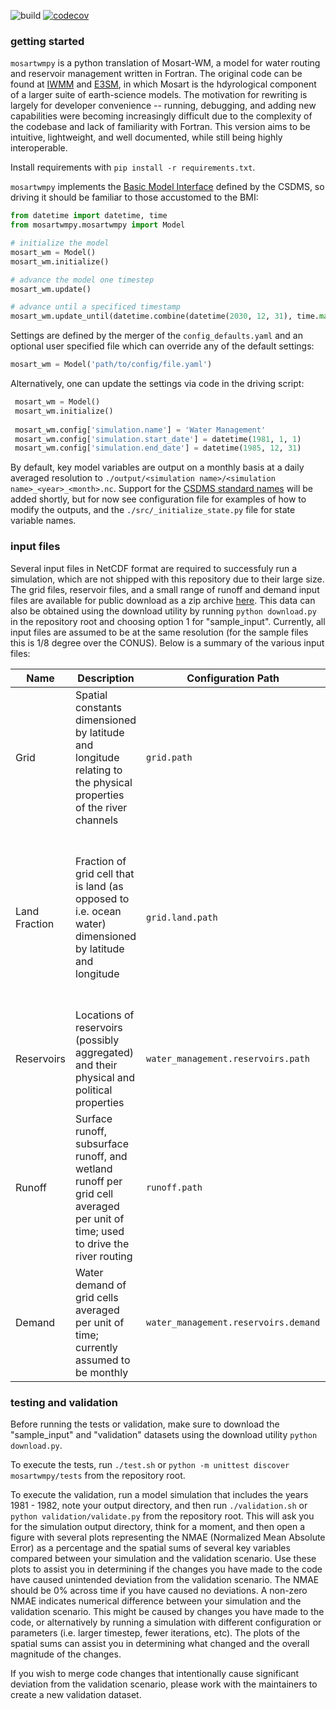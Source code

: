 ![build](https://github.com/IMMM-SFA/mosartwmpy/workflows/build/badge.svg) [![codecov](https://codecov.io/gh/IMMM-SFA/mosartwmpy/branch/main/graph/badge.svg?token=IPOY8984MB)](https://codecov.io/gh/IMMM-SFA/mosartwmpy)


### getting started

`mosartwmpy` is a python translation of Mosart-WM, a model for water routing and reservoir management written in Fortran. The original code can be found at [IWMM](https://github.com/IMMM-SFA/iwmm) and [E3SM](https://github.com/E3SM-Project/E3SM), in which Mosart is the hdyrological component of a larger suite of earth-science models. The motivation for rewriting is largely for developer convenience -- running, debugging, and adding new capabilities were becoming increasingly difficult due to the complexity of the codebase and lack of familiarity with Fortran. This version aims to be intuitive, lightweight, and well documented, while still being highly interoperable.

Install requirements with `pip install -r requirements.txt`.

`mosartwmpy` implements the [Basic Model Interface](https://csdms.colorado.edu/wiki/BMI) defined by the CSDMS, so driving it should be familiar to those accustomed to the BMI:

```python
from datetime import datetime, time
from mosartwmpy.mosartwmpy import Model

# initialize the model
mosart_wm = Model()
mosart_wm.initialize()

# advance the model one timestep
mosart_wm.update()

# advance until a specificed timestamp
mosart_wm.update_until(datetime.combine(datetime(2030, 12, 31), time.max).timestamp())
```

Settings are defined by the merger of the `config_defaults.yaml` and an optional user specified file which can override any of the default settings:

```python
mosart_wm = Model('path/to/config/file.yaml')
```

Alternatively, one can update the settings via code in the driving script:

```python
 mosart_wm = Model()
 mosart_wm.initialize()
 
 mosart_wm.config['simulation.name'] = 'Water Management'
 mosart_wm.config['simulation.start_date'] = datetime(1981, 1, 1)
 mosart_wm.config['simulation.end_date'] = datetime(1985, 12, 31)
```

By default, key model variables are output on a monthly basis at a daily averaged resolution to `./output/<simulation name>/<simulation name>_<year>_<month>.nc`. Support for the [CSDMS standard names](https://github.com/csdms/standard_names) will be added shortly, but for now see configuration file for examples of how to modify the outputs, and the `./src/_initialize_state.py` file for state variable names.


### input files

Several input files in NetCDF format are required to successfuly run a simulation, which are not shipped with this repository due to their large size. The grid files, reservoir files, and a small range of runoff and demand input files are available for public download as a zip archive [here](https://zenodo.org/record/4537907/files/mosartwmpy_sample_input_data_1980_1985.zip?download=1). This data can also be obtained using the download utility by running `python download.py` in the repository root and choosing option 1 for "sample_input". Currently, all input files are assumed to be at the same resolution (for the sample files this is 1/8 degree over the CONUS). Below is a summary of the various input files:

Name | Description | Configuration Path | Notes
--- | --- | --- | ---
Grid | Spatial constants dimensioned by latitude and longitude relating to the physical properties of the river channels | `grid.path` |
Land Fraction | Fraction of grid cell that is land (as opposed to i.e. ocean water) dimensioned by latitude and longitude | `grid.land.path` | as a TODO item, this variable should be merged into the grid file (historically it was separate for the coupled land model)
Reservoirs | Locations of reservoirs (possibly aggregated) and their physical and political properties | `water_management.reservoirs.path` |
Runoff | Surface runoff, subsurface runoff, and wetland runoff per grid cell averaged per unit of time; used to drive the river routing | `runoff.path` |
Demand | Water demand of grid cells averaged per unit of time; currently assumed to be monthly | `water_management.reservoirs.demand` | there are plans to support other time scales, such as epiweeks


### testing and validation

Before running the tests or validation, make sure to download the "sample_input" and "validation" datasets using the download utility `python download.py`.

To execute the tests, run `./test.sh` or `python -m unittest discover mosartwmpy/tests` from the repository root.

To execute the validation, run a model simulation that includes the years 1981 - 1982, note your output directory, and then run `./validation.sh` or `python validation/validate.py` from the repository root. This will ask you for the simulation output directory, think for a moment, and then open a figure with several plots representing the NMAE (Normalized Mean Absolute Error) as a percentage and the spatial sums of several key variables compared between your simulation and the validation scenario. Use these plots to assist you in determining if the changes you have made to the code have caused unintended deviation from the validation scenario. The NMAE should be 0% across time if you have caused no deviations. A non-zero NMAE indicates numerical difference between your simulation and the validation scenario. This might be caused by changes you have made to the code, or alternatively by running a simulation with different configuration or parameters (i.e. larger timestep, fewer iterations, etc). The plots of the spatial sums can assist you in determining what changed and the overall magnitude of the changes.

If you wish to merge code changes that intentionally cause significant deviation from the validation scenario, please work with the maintainers to create a new validation dataset.